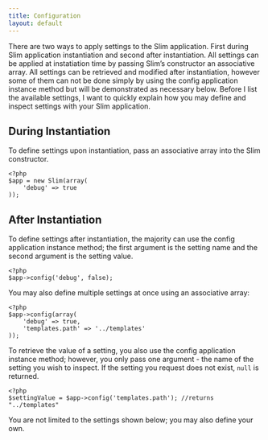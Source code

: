 ```yaml
---
title: Configuration
layout: default
---
```


There are two ways to apply settings to the Slim application. First during Slim application instantiation and second
after instantiation. All settings can be applied at instatiation time by passing Slim’s constructor an associative
array. All settings can be retrieved and modified after instantiation, however some of them can not be done simply by
using the config application instance method but will be demonstrated as necessary below. Before I list the available
settings, I want to quickly explain how you may define and inspect settings with your Slim application.

## During Instantiation

To define settings upon instantiation, pass an associative array into the Slim constructor.

    <?php
    $app = new Slim(array(
        'debug' => true
    ));

## After Instantiation

To define settings after instantiation, the majority can use the config application instance method; the first
argument is the setting name and the second argument is the setting value.

    <?php
    $app->config('debug', false);

You may also define multiple settings at once using an associative array:

    <?php
    $app->config(array(
        'debug' => true,
        'templates.path' => '../templates'
    ));

To retrieve the value of a setting, you also use the config application instance method; however, you only pass one
argument - the name of the setting you wish to inspect. If the setting you request does not exist, `null` is returned.

    <?php
    $settingValue = $app->config('templates.path'); //returns "../templates"

You are not limited to the settings shown below; you may also define your own.
